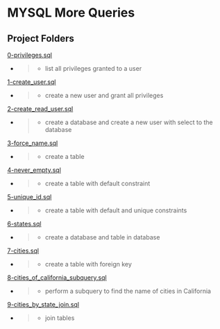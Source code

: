 # MYSQL More Queries

## Project Folders

[0-privileges.sql](0-privileges.sql)
* > * list all privileges granted to a user

[1-create_user.sql](1-create_user.sql)
* > * create a new user and grant all privileges

[2-create_read_user.sql](2-create_read_user.sql)
* > * create a database and create a new user with select to the database

[3-force_name.sql](3-force_name.sql)
* > * create a table

[4-never_empty.sql](4-never_empty.sql)
* > * create a table with default constraint

[5-unique_id.sql](5-unique_id.sql)
* > * create a table with default and unique constraints

[6-states.sql](6-states.sql)
* > * create a database and table in database

[7-cities.sql](7-cities.sql)
* > * create a table with foreign key

[8-cities_of_california_subquery.sql](8-cities_of_california_subquery.sql)
* > * perform a subquery to find the name of cities in California

[9-cities_by_state_join.sql](9-cities_by_state_join.sql)
* > * join tables 



